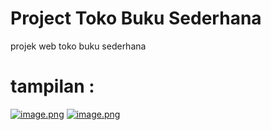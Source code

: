 # Project Toko Buku Sederhana
  projek web toko buku sederhana
# tampilan :
[![image.png](https://i.postimg.cc/qq4pZwZ7/image.png)](https://postimg.cc/dkNMh2FM)
[![image.png](https://i.postimg.cc/VvSScJFp/image.png)](https://postimg.cc/XBbNf7mk)
